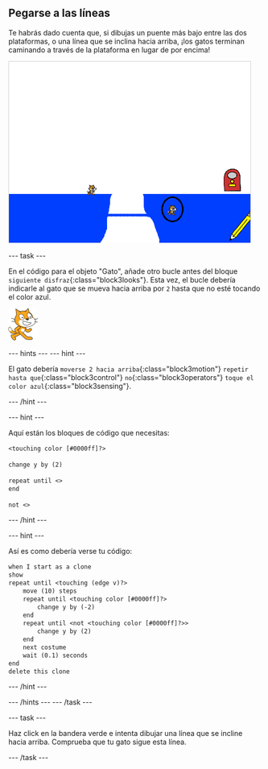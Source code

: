 ## Pegarse a las líneas

Te habrás dado cuenta que, si dibujas un puente más bajo entre las dos plataformas, o una línea que se inclina hacia arriba, ¡los gatos terminan caminando a través de la plataforma en lugar de por encima!

![Gatos caminando por la plataforma](images/cat-walk-through-platform.png)

\--- task \---

En el código para el objeto "Gato", añade otro bucle antes del bloque `siguiente disfraz`{:class="block3looks"}. Esta vez, el bucle debería indicarle al gato que se mueva hacia arriba por `2` hasta que no esté tocando el color azul.

![Objeto Gato](images/cat-sprite.png)

\--- hints \--- \--- hint \---

El gato debería `moverse 2 hacia arriba`{:class="block3motion"} `repetir hasta que`{:class="block3control"} `no`{:class="block3operators"} `toque el color azul`{:class="block3sensing"}.

\--- /hint \---

\--- hint \---

Aquí están los bloques de código que necesitas:

```blocks3
<touching color [#0000ff]?>

change y by (2)

repeat until <>
end

not <>
```

\--- /hint \---

\--- hint \---

Así es como debería verse tu código:

```blocks3
when I start as a clone
show
repeat until <touching (edge v)?>
    move (10) steps
    repeat until <touching color [#0000ff]?>
        change y by (-2)
    end
    repeat until <not <touching color [#0000ff]?>>
        change y by (2)
    end
    next costume
    wait (0.1) seconds
end
delete this clone
```

\--- /hint \---

\--- /hints \--- \--- /task \---

\--- task \---

Haz click en la bandera verde e intenta dibujar una línea que se incline hacia arriba. Comprueba que tu gato sigue esta línea.

\--- /task \---